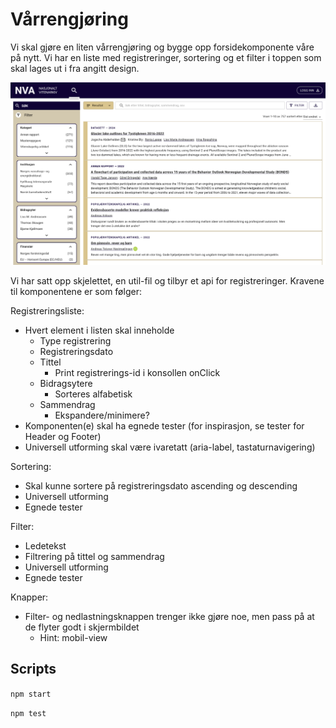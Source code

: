 # Vårrengjøring

Vi skal gjøre en liten vårrengjøring og bygge opp forsidekomponente våre på nytt. Vi har en liste med registreringer, sortering og et filter i toppen som skal lages ut i fra angitt design.

![img.png](src/assets/landing-page.png)

Vi har satt opp skjelettet, en util-fil og tilbyr et api for registreringer.
Kravene til komponentene er som følger:

Registreringsliste:
- Hvert element i listen skal inneholde
    - Type registrering
    - Registreringsdato
    - Tittel
        - Print registrerings-id i konsollen onClick
    - Bidragsytere
        - Sorteres alfabetisk
    - Sammendrag
        - Ekspandere/minimere?
- Komponenten(e) skal ha egnede tester (for inspirasjon, se tester for Header og Footer)
- Universell utforming skal være ivaretatt (aria-label, tastaturnavigering)

Sortering:
- Skal kunne sortere på registreringsdato ascending og descending
- Universell utforming
- Egnede tester

Filter:
- Ledetekst
- Filtrering på tittel og sammendrag
- Universell utforming
- Egnede tester

Knapper:
- Filter- og nedlastningsknappen trenger ikke gjøre noe, men pass på at de flyter godt i skjermbildet 
  - Hint: mobil-view

## Scripts
```npm start```

```npm test```
